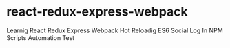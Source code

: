 # react-redux-express-webpack
Learnig React Redux Express Webpack Hot Reloadig ES6 Social Log In NPM Scripts Automation Test
